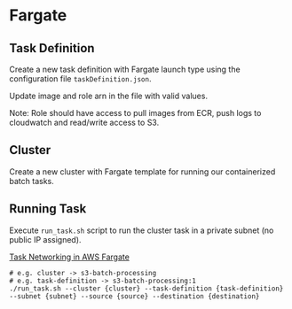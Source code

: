 # Fargate

## Task Definition

Create a new task definition with Fargate launch type using the configuration file `taskDefinition.json`.

Update image and role arn in the file with valid values.

Note: Role should have access to pull images from ECR, push logs to cloudwatch and read/write access to S3.

## Cluster  

Create a new cluster with Fargate template for running our containerized batch tasks.

## Running Task

Execute `run_task.sh` script to run the cluster task in a private subnet (no public IP assigned). 

[Task Networking in AWS Fargate](https://aws.amazon.com/blogs/compute/task-networking-in-aws-fargate/)

```
# e.g. cluster -> s3-batch-processing 
# e.g. task-definition -> s3-batch-processing:1 
./run_task.sh --cluster {cluster} --task-definition {task-definition} --subnet {subnet} --source {source} --destination {destination}
```